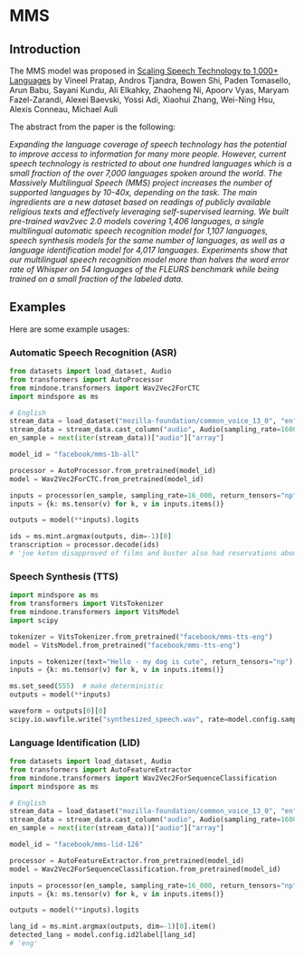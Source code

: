 # MMS

## Introduction

The MMS model was proposed in [Scaling Speech Technology to 1,000+ Languages](https://huggingface.co/papers/2305.13516) by Vineel Pratap, Andros Tjandra, Bowen Shi, Paden Tomasello, Arun Babu, Sayani Kundu, Ali Elkahky, Zhaoheng Ni, Apoorv Vyas, Maryam Fazel-Zarandi, Alexei Baevski, Yossi Adi, Xiaohui Zhang, Wei-Ning Hsu, Alexis Conneau, Michael Auli

The abstract from the paper is the following:

_Expanding the language coverage of speech technology has the potential to improve access to information for many more people. However, current speech technology is restricted to about one hundred languages which is a small fraction of the over 7,000 languages spoken around the world. The Massively Multilingual Speech (MMS) project increases the number of supported languages by 10-40x, depending on the task. The main ingredients are a new dataset based on readings of publicly available religious texts and effectively leveraging self-supervised learning. We built pre-trained wav2vec 2.0 models covering 1,406 languages, a single multilingual automatic speech recognition model for 1,107 languages, speech synthesis models for the same number of languages, as well as a language identification model for 4,017 languages. Experiments show that our multilingual speech recognition model more than halves the word error rate of Whisper on 54 languages of the FLEURS benchmark while being trained on a small fraction of the labeled data._

## Examples

Here are some example usages:

### Automatic Speech Recognition (ASR)

```python
from datasets import load_dataset, Audio
from transformers import AutoProcessor
from mindone.transformers import Wav2Vec2ForCTC
import mindspore as ms

# English
stream_data = load_dataset("mozilla-foundation/common_voice_13_0", "en", split="test", streaming=True)
stream_data = stream_data.cast_column("audio", Audio(sampling_rate=16000))
en_sample = next(iter(stream_data))["audio"]["array"]

model_id = "facebook/mms-1b-all"

processor = AutoProcessor.from_pretrained(model_id)
model = Wav2Vec2ForCTC.from_pretrained(model_id)

inputs = processor(en_sample, sampling_rate=16_000, return_tensors="np")
inputs = {k: ms.tensor(v) for k, v in inputs.items()}

outputs = model(**inputs).logits

ids = ms.mint.argmax(outputs, dim=-1)[0]
transcription = processor.decode(ids)
# 'joe keton disapproved of films and buster also had reservations about the media'
```

### Speech Synthesis (TTS)

```python
import mindspore as ms
from transformers import VitsTokenizer
from mindone.transformers import VitsModel
import scipy

tokenizer = VitsTokenizer.from_pretrained("facebook/mms-tts-eng")
model = VitsModel.from_pretrained("facebook/mms-tts-eng")

inputs = tokenizer(text="Hello - my dog is cute", return_tensors="np")
inputs = {k: ms.tensor(v) for k, v in inputs.items()}

ms.set_seed(555)  # make deterministic
outputs = model(**inputs)

waveform = outputs[0][0]
scipy.io.wavfile.write("synthesized_speech.wav", rate=model.config.sampling_rate, data=waveform.numpy())
```

### Language Identification (LID)

```python
from datasets import load_dataset, Audio
from transformers import AutoFeatureExtractor
from mindone.transformers import Wav2Vec2ForSequenceClassification
import mindspore as ms

# English
stream_data = load_dataset("mozilla-foundation/common_voice_13_0", "en", split="test", streaming=True)
stream_data = stream_data.cast_column("audio", Audio(sampling_rate=16000))
en_sample = next(iter(stream_data))["audio"]["array"]

model_id = "facebook/mms-lid-126"

processor = AutoFeatureExtractor.from_pretrained(model_id)
model = Wav2Vec2ForSequenceClassification.from_pretrained(model_id)

inputs = processor(en_sample, sampling_rate=16_000, return_tensors="np")
inputs = {k: ms.tensor(v) for k, v in inputs.items()}

outputs = model(**inputs).logits

lang_id = ms.mint.argmax(outputs, dim=-1)[0].item()
detected_lang = model.config.id2label[lang_id]
# 'eng'
```
